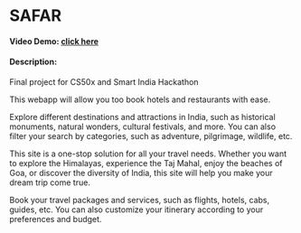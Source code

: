 # SAFAR
#### Video Demo:  [click here](https://youtu.be/ZBG4F7td-6g)
#### Description:
Final project for CS50x and Smart India Hackathon

This webapp will allow you too book hotels and restaurants with ease.

Explore different destinations and attractions in India, such as historical monuments, natural wonders, cultural festivals, and more. You can also filter your search by categories, such as adventure, pilgrimage, wildlife, etc.

This site is a one-stop solution for all your travel needs. Whether you want to explore the Himalayas, experience the Taj Mahal, enjoy the beaches of Goa, or discover the diversity of India, this site will help you make your dream trip come true.

Book your travel packages and services, such as flights, hotels, cabs, guides, etc. You can also customize your itinerary according to your preferences and budget.

